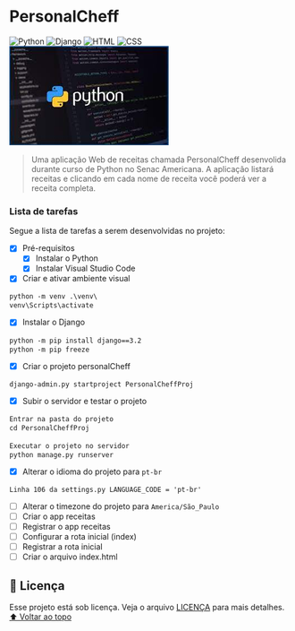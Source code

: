 # PersonalCheff
<!---Esses são exemplos. Veja https://shields.io para outras pessoas ou para personalizar este conjunto de escudos. Você pode querer incluir dependências, status do projeto e informações de licença aqui--->
![Python](https://img.shields.io/badge/Python-14354C?style=for-the-badge&logo=python&logoColor=white)
![Django](https://img.shields.io/badge/Django-092E20?style=for-the-badge&logo=django&logoColor=white)
![HTML](https://img.shields.io/badge/HTML5-E34F26?style=for-the-badge&logo=html5&logoColor=white)
![CSS](https://img.shields.io/badge/CSS3-1572B6?style=for-the-badge&logo=css3&logoColor=white)
<img src="exemplo.jfif" alt="exemplo imagem">
> Uma aplicação Web de receitas chamada PersonalCheff desenvolida durante curso de Python no Senac Americana. A aplicação listará receitas e clicando em cada nome de receita você poderá ver a receita completa.

### Lista de tarefas
Segue a lista de tarefas a serem desenvolvidas no projeto:
- [X] Pré-requisitos
    - [X] Instalar o Python
    - [X] Instalar Visual Studio Code
- [X] Criar e ativar ambiente visual
``` 
python -m venv .\venv\
venv\Scripts\activate
```
- [X] Instalar o Django
``` 
python -m pip install django==3.2
python -m pip freeze 
```
- [X] Criar o projeto personalCheff
```
django-admin.py startproject PersonalCheffProj
```
- [X] Subir o servidor e testar o projeto
``` 
Entrar na pasta do projeto 
cd PersonalCheffProj

Executar o projeto no servidor
python manage.py runserver
```

- [X] Alterar o idioma do projeto para `pt-br`
```
Linha 106 da settings.py LANGUAGE_CODE = 'pt-br'
```
- [ ] Alterar o timezone do projeto para `America/São_Paulo`
- [ ] Criar o app receitas
- [ ] Registrar o app receitas
- [ ] Configurar a rota inicial (index)
- [ ] Registrar a rota inicial
- [ ] Criar o arquivo index.html 

## 📝 Licença
Esse projeto está sob licença. Veja o arquivo [LICENÇA](LICENSE.md) para mais detalhes.
[⬆ Voltar ao topo](#nome-do-projeto)<br>
